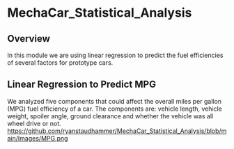 # MechaCar_Statistical_Analysis
## Overview
In this module we are using linear regression to predict the fuel efficiencies of several factors for prototype cars. 
## Linear Regression to Predict MPG
We analyzed five components that could affect the overall miles per gallon (MPG) fuel efficiency of a car. The components are: vehicle length, vehicle weight, spoiler angle, ground clearance and whether the vehicle was all wheel drive or not. 
https://github.com/ryanstaudhammer/MechaCar_Statistical_Analysis/blob/main/Images/MPG.png
